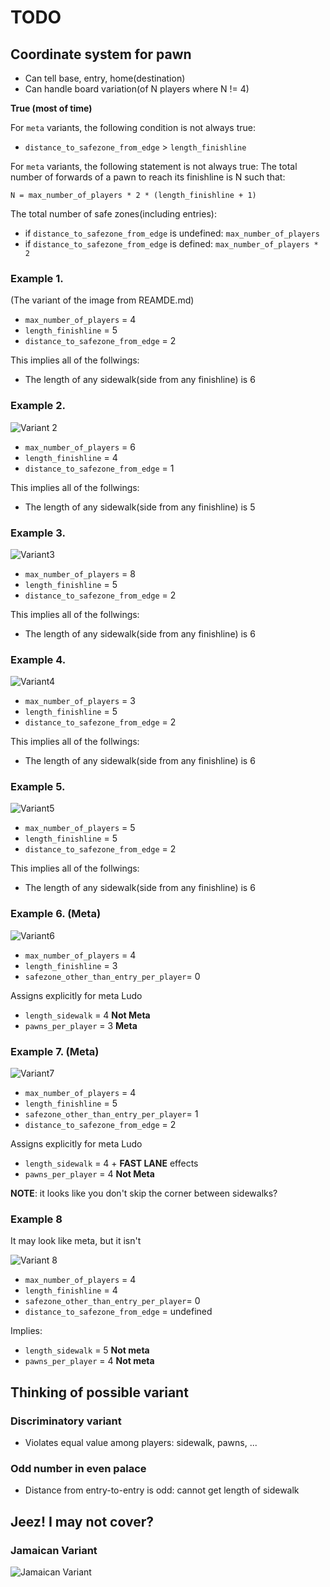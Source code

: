 # TODO

## Coordinate system for pawn

- Can tell base, entry, home(destination)
- Can handle board variation(of N players where N != 4)

**True (most of time)**

For `meta` variants, the following condition is not always true:
- `distance_to_safezone_from_edge` > `length_finishline`

For `meta` variants, the following statement is not always true:
The total number of forwards of a pawn to reach its finishline is N such that:
```
N = max_number_of_players * 2 * (length_finishline + 1)
```

The total number of safe zones(including entries):
- if `distance_to_safezone_from_edge` is undefined: `max_number_of_players`
- if `distance_to_safezone_from_edge` is defined: `max_number_of_players * 2`

### Example 1.

(The variant of the image from REAMDE.md)

- `max_number_of_players` = 4
- `length_finishline` = 5
- `distance_to_safezone_from_edge` = 2

This implies all of the follwings:
- The length of any sidewalk(side from any finishline) is 6

### Example 2.

![Variant 2](https://t3.ftcdn.net/jpg/06/57/16/02/360_F_657160213_YMxvQ5ngZGsNdznLIumxUVYJWWHpHZ66.jpg)

- `max_number_of_players` = 6
- `length_finishline` = 4
- `distance_to_safezone_from_edge` = 1

This implies all of the follwings:
- The length of any sidewalk(side from any finishline) is 5

### Example 3.

![Variant3](https://as2.ftcdn.net/v2/jpg/03/53/80/87/1000_F_353808738_2L6Z4tzZsE9t9WvgCiAzSqyAfVxpicCa.jpg)

- `max_number_of_players` = 8
- `length_finishline` = 5
- `distance_to_safezone_from_edge` = 2

This implies all of the follwings:
- The length of any sidewalk(side from any finishline) is 6

### Example 4.

![Variant4](https://i.ytimg.com/vi/vs6pzu-Fpog/maxresdefault.jpg)

- `max_number_of_players` = 3
- `length_finishline` = 5
- `distance_to_safezone_from_edge` = 2

This implies all of the follwings:
- The length of any sidewalk(side from any finishline) is 6

### Example 5.

![Variant5](https://image.winudf.com/v2/image/Y29tLnByb3BoZXRpY2FwcHMua2luZy5sdWRvcGxheV9zY3JlZW5fM18xNTE0NTk2NDY3XzAyNA)

- `max_number_of_players` = 5
- `length_finishline` = 5
- `distance_to_safezone_from_edge` = 2

This implies all of the follwings:
- The length of any sidewalk(side from any finishline) is 6

### Example 6. (Meta)

![Variant6](https://cdn4.vectorstock.com/i/1000x1000/76/38/ludo-board-game-vector-8697638.jpg)

- `max_number_of_players` = 4
- `length_finishline` = 3
- `safezone_other_than_entry_per_player`= 0

Assigns explicitly for meta Ludo
- `length_sidewalk` = 4  **Not Meta**
- `pawns_per_player` = 3 **Meta**

### Example 7. (Meta)

![Variant7](https://staranddaisy.in/wp-content/uploads/2023/09/folks-work-3-in-1-ludo-naivri-2_966808fd-14ae-4dae-bf29-2e450a88fe28.jpg)

- `max_number_of_players` = 4
- `length_finishline` = 5
- `safezone_other_than_entry_per_player`= 1
- `distance_to_safezone_from_edge` = 2

Assigns explicitly for meta Ludo
- `length_sidewalk` = 4 + **FAST LANE** effects
- `pawns_per_player` = 4 **Not Meta**

**NOTE**: it looks like you don't skip the corner between sidewalks?

### Example 8

It may look like meta, but it isn't

![Variant 8](https://cdn.vectorstock.com/i/1000v/34/23/ludo-board-game-vector-8703423.jpg)

- `max_number_of_players` = 4
- `length_finishline` = 4
- `safezone_other_than_entry_per_player`= 0
- `distance_to_safezone_from_edge` = undefined

Implies:
- `length_sidewalk` = 5 **Not meta**
- `pawns_per_player` = 4 **Not meta**


## Thinking of possible variant

### Discriminatory variant

- Violates equal value among players: sidewalk, pawns, ...

### Odd number in even palace
- Distance from entry-to-entry is odd: cannot get length of sidewalk



## Jeez! I may not cover?

### Jamaican Variant

![Jamaican Variant](https://sweetjamaicashopping.com/cdn/shop/products/IMG-20201029-WA0022__10023_1445x.jpg)